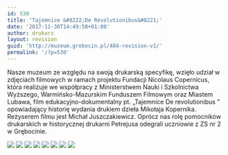 ```yaml
---
id: 530
title: 'Tajemnice &#8222;De Revolutionibus&#8221;'
date: '2017-11-30T14:49:50+01:00'
author: drukarz
layout: revision
guid: 'http://muzeum.grebocin.pl/484-revision-v1/'
permalink: '/?p=530'
---
```


Nasze muzeum ze względu na swoją drukarską specyfikę, wzięło udział w zdjęciach filmowych w ramach projektu Fundacji Nicolaus Copernicus, która realizuje we<span class="text_exposed_show"> współpracy z Ministerstwem Nauki i Szkolnictwa Wyższego, Warmińsko-Mazurskim Funduszem Filmowym oraz Miastem Lubawa, film edukacyjno-dokumentalny pt. „Tajemnice De revolutionibus ” opowiadający historię wydania drukiem dzieła Mikołaja Kopernika. Reżyserem filmu jest Michał Juszczakiewicz. Oprócz nas rolę pomocników drukarskich w historycznej drukarni Petrejusa odegrali uczniowie z ZS nr 2 w Grębocinie. </span>

![](http://muzeum.grebocin.pl/wp-content/uploads/2017/09/21430135_1450505101651729_8297980880105318620_n-300x225.jpg) ![](http://muzeum.grebocin.pl/wp-content/uploads/2017/09/21414901_1450504934985079_1143326147043414557_o-300x225.jpg) ![](http://muzeum.grebocin.pl/wp-content/uploads/2017/09/21427203_1450505081651731_3519869662975272728_o-300x225.jpg) ![](http://muzeum.grebocin.pl/wp-content/uploads/2017/09/21457471_1450505228318383_602320030801768319_o-300x225.jpg) ![](http://muzeum.grebocin.pl/wp-content/uploads/2017/09/21457608_1450505928318313_609100239105962037_o-300x225.jpg) ![](http://muzeum.grebocin.pl/wp-content/uploads/2017/09/21457921_1450505408318365_6215542109871719231_o-300x225.jpg) ![](http://muzeum.grebocin.pl/wp-content/uploads/2017/09/21458252_1450504978318408_606062493531825477_o-300x225.jpg) ![](http://muzeum.grebocin.pl/wp-content/uploads/2017/09/21586636_1450504951651744_557655241065840279_o-300x225.jpg)